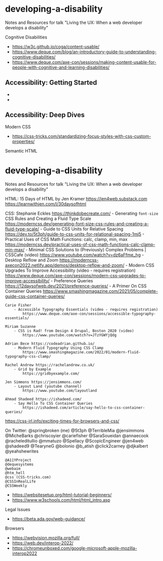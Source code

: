 # developing-a-disability
Notes and Resources for talk "Living the UX: When a web developer develops a disability"

Cognitive Disabilities
 - https://w3c.github.io/coga/content-usable/
 - https://www.deque.com/blog/an-introductory-guide-to-understanding-cognitive-disabilities/
 - https://www.deque.com/axe-con/sessions/making-content-usable-for-people-with-cognitive-and-learning-disabilities/

Accessibility: Getting Started
 -
 -
 -


Accessibility: Deep Dives
 -

Modern CSS
 - https://css-tricks.com/standardizing-focus-styles-with-css-custom-properties/

Semantic HTML

# developing-a-disability
Notes and Resources for talk "Living the UX: When a web developer develops a disability"

HTML:
 15 Days of HTML by Jen Kramer
   https://jen4web.substack.com
   https://learnwithjen.com/l/30daysofhtml

CSS:
    Stephanie Eckles https://thinkdobecreate.com/
        - Generating `font-size` CSS Rules and Creating a Fluid Type Scale
            https://moderncss.dev/generating-font-size-css-rules-and-creating-a-fluid-type-scale/
        - Guide to CSS Units for Relative Spacing
            https://dev.to/5t3ph/guide-to-css-units-for-relational-spacing-1mj5
        - Practical Uses of CSS Math Functions: calc, clamp, min, max
            https://moderncss.dev/practical-uses-of-css-math-functions-calc-clamp-min-max/
        - Minimal CSS Solutions to (Previously) Complex Problems | CSSCafe (video)
            https://www.youtube.com/watch?v=dz6aFfme_hg
        - Desktop Reflow and Zoom
            https://moderncss-axecon2022.netlify.app/demos/desktop-reflow-and-zoom/
        - Modern CSS Upgrades To Improve Accessibility (video - requires registration)
            https://www.deque.com/axe-con/sessions/modern-css-upgrades-to-improve-accessibility/
        - Preference Queries
            https://12daysofweb.dev/2021/preference-queries/
        - A Primer On CSS Container Queries
            https://www.smashingmagazine.com/2021/05/complete-guide-css-container-queries/

    Carie Fisher
        - Accessible Typography Essentials (video - requires registration)
            https://www.deque.com/axe-con/sessions/accessible-typography-essentials/

    Miriam Suzanne
        - CSS is Rad! from Design 4 Drupal, Boston 2020 (video)
            https://www.youtube.com/watch?v=JTzYGWYjQdg

    Adrian Bece https://codeadrian.github.io/
        - Modern Fluid Typography Using CSS Clamp
            https://www.smashingmagazine.com/2022/01/modern-fluid-typography-css-clamp/

    Rachel Andrew https://rachelandrew.co.uk/
        - Grid by Example
            https://gridbyexample.com/

    Jen Simmons https://jensimmons.com/
        - Layout Land (youtube channel)
            https://www.youtube.com/layoutland

    Ahmad Shadeed https://ishadeed.com/
        - Say Hello To CSS Container Queries
            https://ishadeed.com/article/say-hello-to-css-container-queries/



https://css-irl.info/exciting-times-for-browsers-and-css/


On Twitter:
    @springbroken (me)
    @5t3ph
    @TerribleMia
    @jensimmons
    @MicheBarks
    @chriscoyier
    @cariefisher
    @SaraSoueidan
    @annaecook
    @racheleditullio
    @mmatuzo
    @Spellacy
    @ScopicEngineer
    @jen4web
    @shadeed9
    @TearyneG
    @bolonio
    @b_atish
    @click2carney
    @djkalbert
    @yeahshewrites


    @A11YProject
    @dequesystems
    @webaim
    @htm_hell
    @css (CSS-tricks.com)
    @CSSInRealLife
    @CSSWeekly





 - https://websitesetup.org/html-tutorial-beginners/
 - https://www.w3schools.com/html/html_intro.asp

Legal Issues
 - https://beta.ada.gov/web-guidance/

Browsers
 - https://webvision.mozilla.org/full/
 - https://web.dev/interop-2022/
 - https://chromeunboxed.com/google-microsoft-apple-mozilla-interop2022
